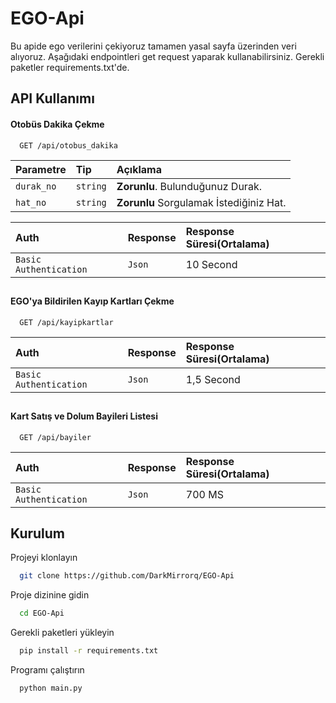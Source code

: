 # EGO-Api

Bu apide ego verilerini çekiyoruz tamamen yasal sayfa üzerinden veri alıyoruz. Aşağıdaki endpointleri get request yaparak kullanabilirsiniz. Gerekli paketler requirements.txt'de.


## API Kullanımı

#### **Otobüs Dakika Çekme**
```http
  GET /api/otobus_dakika
```

| Parametre | Tip     | Açıklama                |
| :-------- | :------- | :------------------------- |
| `durak_no` | `string` | **Zorunlu**. Bulunduğunuz Durak. 
| `hat_no` | `string` | **Zorunlu** Sorgulamak İstediğiniz Hat.  


| Auth | Response     | Response Süresi(Ortalama)                |
| :-------- | :------- | :------------------------- |
| `Basic Authentication` | `Json` | 10 Second |


##
#### **EGO'ya Bildirilen Kayıp Kartları Çekme**

```http
  GET /api/kayipkartlar
```

| Auth | Response     | Response Süresi(Ortalama)                |
| :-------- | :------- | :------------------------- |
| `Basic Authentication` | `Json` | 1,5 Second |

##
#### **Kart Satış ve Dolum Bayileri Listesi**

```http
  GET /api/bayiler
```

| Auth | Response     | Response Süresi(Ortalama)                |
| :-------- | :------- | :------------------------- |
| `Basic Authentication` | `Json` | 700 MS |


##





  
## Kurulum

Projeyi klonlayın

```bash
  git clone https://github.com/DarkMirrorq/EGO-Api
```

Proje dizinine gidin

```bash
  cd EGO-Api
```

Gerekli paketleri yükleyin

```bash
  pip install -r requirements.txt
```

Programı çalıştırın

```bash
  python main.py
```

  
